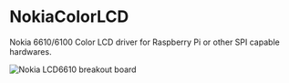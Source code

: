 NokiaColorLCD
=============

Nokia 6610/6100 Color LCD driver for Raspberry Pi or other SPI capable hardwares.

![Nokia LCD6610 breakout board](https://raw.githubusercontent.com/pyrou/NokiaColorLCD/master/images/LCD6610.jpg)